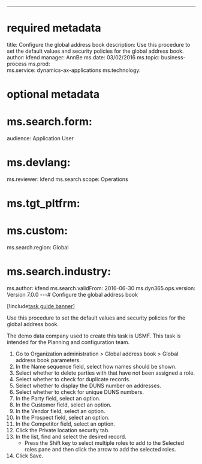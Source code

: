 --- 
# required metadata 
 
title: Configure the global address book
description: Use this procedure to set the default values and security policies for the global address book. 
author: kfend
manager: AnnBe 
ms.date: 03/02/2016
ms.topic: business-process 
ms.prod:  
ms.service: dynamics-ax-applications 
ms.technology:  
 
# optional metadata 
 
# ms.search.form:   
audience: Application User 
# ms.devlang:  
ms.reviewer: kfend
ms.search.scope: Operations 
# ms.tgt_pltfrm:  
# ms.custom:  
ms.search.region: Global
# ms.search.industry: 
ms.author: kfend
ms.search.validFrom: 2016-06-30 
ms.dyn365.ops.version: Version 7.0.0 
---# Configure the global address book

[!include[task guide banner](../../includes/task-guide-banner.md)]

Use this procedure to set the default values and security policies for the global address book. 
The demo data company used to create this task is USMF. This task is intended for the Planning and configuration team.

1. Go to Organization administration > Global address book > Global address book parameters.
2. In the Name sequence field, select how names should be shown.
3. Select whether to delete parties with that have not been assigned a role.
4. Select whether to check for duplicate records.
5. Select whether to display the DUNS number on addresses.
6. Select whether to check for unique DUNS numbers.
7. In the Party field, select an option.
8. In the Customer field, select an option.
9. In the Vendor field, select an option.
10. In the Prospect field, select an option.
11. In the Competitor field, select an option.
12. Click the Private location security tab.
13. In the list, find and select the desired record.
    * Press the Shift key to select multiple roles to add to the Selected roles pane and then click the arrow to add the selected roles.  
14. Click Save.

